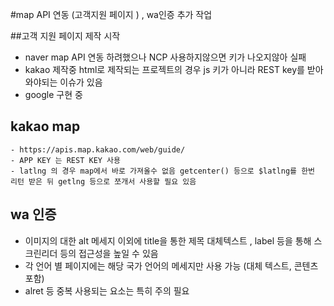 #map API 연동 (고객지원 페이지 ) , wa인증 추가 작업


##고객 지원 페이지 제작 시작
 - naver map API 연동 하려했으나 NCP 사용하지않으면 키가 나오지않아 실패
 - kakao 제작중 html로 제작되는 프로젝트의 경우 js 키가 아니라 REST key를 받아와야되는 이슈가 있음
 - google 구현 중


 ## kakao map
    - https://apis.map.kakao.com/web/guide/
    - APP KEY 는 REST KEY 사용 
    - latlng 의 경우 map에서 바로 가져올수 없음 getcenter() 등으로 $latlng를 한번 리턴 받은 뒤 getlng 등으로 쪼개서 사용할 필요 있음


## wa 인증

   - 이미지의 대한 alt 메세지 이외에 title을 통한 제목 대체텍스트 , label 등을 통해 스크린리더 등의 접근성을 높일 수 있음
   - 각 언어 별 페이지에는 해당 국가 언어의 메세지만 사용 가능 (대체 텍스트, 콘텐츠 포함)
   - alret 등 중복 사용되는 요소는 특히 주의 필요
